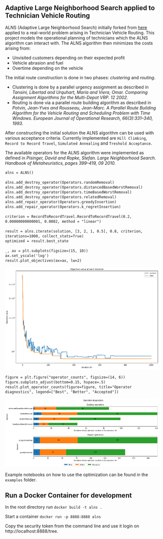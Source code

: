 ## Adaptive Large Neighborhood Search applied to Technician Vehicle Routing

ALNS (Adaptive Large Neighborhood Search) initially forked from [here](https://github.com/N-Wouda/ALNS) applied to a real-world problem arising in Technician Vehicle Routing. This project models the operational planning of technicians which the ALNS algorithm can interact with. The ALNS algorithm then minimizes the costs arising from:

* Unvisited customers depending on their expected profit
* Vehicle abrasion and fuel
* Overtime depending on the vehicle

The initial route construction is done in two phases: *clustering* and *routing*.

* Clustering is done by a parallel urgency assignment as described in *Tansini, Libertad and Urquhart, María and Viera, Omar. Comparing Assignment Algorithms for the Multi-Depot VRP. 12 2002.*
* Routing is done via a parallel route building algorithm as described in *Potvin, Jean-Yves and Rousseau, Jean-Marc. A Parallel Route Building Algorithm for the Vehicle Routing and Scheduling Problem with Time Windows. European Journal of Operational Research, 66(3):331–340, 1993.*

After constructing the initial solution the ALNS algorithm can be used with various acceptance criteria. Currently implemented are `Hill Climbing`, `Record to Record Travel`, `Simulated Annealing` and `Treshold Acceptance`. 

The available operators for the ALNS algorithm were implemented as defined in *Pisinger, David and Ropke, Stefan. Large Neighborhood Search. Handbook of Metaheuristics, pages 399–419, 09 2010.* 

```
alns = ALNS()

alns.add_destroy_operator(Operators.randomRemoval)
alns.add_destroy_operator(Operators.distancedBasedWorstRemoval)
alns.add_destroy_operator(Operators.timeBasedWorstRemoval)
alns.add_destroy_operator(Operators.relatedRemoval)
alns.add_repair_operator(Operators.greedyInsertion)
alns.add_repair_operator(Operators.k_regretInsertion)

criterion = RecordToRecordTravel.RecordToRecordTravel(0.2, 0.00000000000001, 0.0002, method = "linear")

result = alns.iterate(solution, [3, 2, 1, 0.5], 0.8, criterion, iterations=1000, collect_stats=True)
optimized = result.best_state

_, ax = plt.subplots(figsize=(15, 10))
ax.set_yscale('log')
result.plot_objectives(ax=ax, lw=2)
```
![](docs/rrt_example.png)


```
figure = plt.figure("operator_counts", figsize=(14, 6))
figure.subplots_adjust(bottom=0.15, hspace=.5)
result.plot_operator_counts(figure=figure, title="Operator diagnostics", legend=["Best", "Better", "Accepted"])
```

![](docs/rrt_example2.png)

Example notebooks on how to use the optimization can be found in the `examples` folder.

## Run a Docker Container for development

In the root directory run `docker build -t alns .`

Start a container `docker run -p 8888:8888 alns`

Copy the security token from the command line and use it login on http://localhost:8888/tree. 
